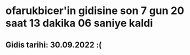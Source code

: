 # ofarukbicer'in gidisine son 7 gun 20 saat 13 dakika 06 saniye kaldi

## Gidis tarihi: 30.09.2022 :(